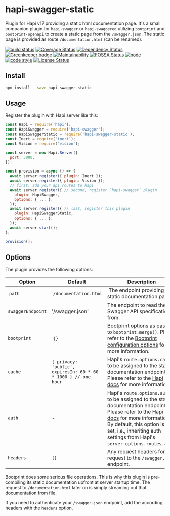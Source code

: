 # hapi-swagger-static

Plugin for Hapi v17 providing a static html documentation page.
It's a small companion plugin for `hapi-swagger` or `hapi-swaggered`
utilizing `bootprint` and `bootprint-openapi`
to create a static page from the `/swagger.json`.
The static page is provided as route `/documentation.html` (can be renamed).

[![build status](https://img.shields.io/travis/frankthelen/hapi-swagger-static.svg)](http://travis-ci.org/frankthelen/hapi-swagger-static)
[![Coverage Status](https://coveralls.io/repos/github/frankthelen/hapi-swagger-static/badge.svg?branch=master)](https://coveralls.io/github/frankthelen/hapi-swagger-static?branch=master)
[![Dependency Status](https://gemnasium.com/badges/github.com/frankthelen/hapi-swagger-static.svg)](https://gemnasium.com/github.com/frankthelen/hapi-swagger-static)
[![Greenkeeper badge](https://badges.greenkeeper.io/frankthelen/hapi-swagger-static.svg)](https://greenkeeper.io/)
[![Maintainability](https://api.codeclimate.com/v1/badges/f71c0020a54eefa732ef/maintainability)](https://codeclimate.com/github/frankthelen/hapi-swagger-static/maintainability)
[![FOSSA Status](https://app.fossa.io/api/projects/git%2Bgithub.com%2Ffrankthelen%2Fhapi-swagger-static.svg?type=shield)](https://app.fossa.io/projects/git%2Bgithub.com%2Ffrankthelen%2Fhapi-swagger-static?ref=badge_shield)
[![node](https://img.shields.io/node/v/hapi-swagger-static.svg)]()
[![code style](https://img.shields.io/badge/code_style-airbnb-brightgreen.svg)](https://github.com/airbnb/javascript)
[![License Status](http://img.shields.io/npm/l/hapi-swagger-static.svg)]()

## Install

```bash
npm install --save hapi-swagger-static
```

## Usage

Register the plugin with Hapi server like this:

```js
const Hapi = require('hapi');
const HapiSwagger = require('hapi-swagger');
const HapiSwaggerStatic = require('hapi-swagger-static');
const Inert = require('inert');
const Vision = require('vision');

const server = new Hapi.Server({
  port: 3000,
});

const provision = async () => {
  await server.register({ plugin: Inert });
  await server.register({ plugin: Vision });
  // first, add your api routes to hapi
  await server.register({ // second, register `hapi-swagger` plugin
    plugin: HapiSwagger,
    options: { ... },
  });
  await server.register({ // last, register this plugin
    plugin: HapiSwaggerStatic,
    options: { ... },
  });
  await server.start();
};

provision();
```

## Options

The plugin provides the following options:

| Option      | Default     | Description |
|-------------|-------------|-------------|
| `path`      | `/documentation.html` | The endpoint providing the static documentation page. |
| `swaggerEndpoint` | '/swagger.json' | The endpoint to read the Swagger API specification from. |
| `bootprint` | `{}` | Bootprint options as passed to `bootprint.merge()`. Please refer to the [Bootprint configuration options](https://github.com/bootprint/bootprint/blob/master/doc/config.md) for more information. |
| `cache`     | `{ privacy: 'public', expiresIn: 60 * 60 * 1000 } // one hour` | Hapi's `route.options.cache` to be assigned to the static documentation endpoint. Please refer to the [Hapi docs](https://hapijs.com/api#-routeoptionscache) for more information. |
| `auth`      |  - | Hapi's `route.options.auth` to be assigned to the static documentation endpoint. Please refer to the [Hapi docs](https://hapijs.com/api#-routeoptionsauth) for more information. By default, this option is not set, i.e., inheriting auth settings from Hapi's `server.options.routes.auth`. |
| `headers` | `{}` | Any request headers for the request to the `/swagger.json` endpoint. |

Bootprint does some serious file operations.
This is why this plugin is pre-compiling its static documentation upfront at server startup time.
The request to `/documentation.html` later on is simply streaming out that documentation from file.

If you need to authenticate your `/swagger.json` endpoint, add the according headers with the `headers` option.
